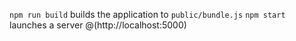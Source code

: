 `npm run build` builds the application to `public/bundle.js`
`npm start` launches a server @(http://localhost:5000)
